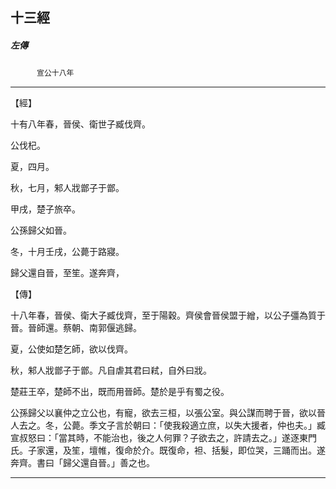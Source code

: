 

## 十三經

##### 左傳
　　　`宣公十八年`

* * *

【經】

十有八年春，晉侯、衛世子臧伐齊。

公伐杞。

夏，四月。

秋，七月，邾人戕鄫子于鄫。

甲戌，楚子旅卒。

公孫歸父如晉。

冬，十月壬戌，公薨于路寢。

歸父還自晉，至笙。遂奔齊，

【傳】

十八年春，晉侯、衛大子臧伐齊，至于陽穀。齊侯會晉侯盟于繒，以公子彊為質于晉。晉師還。蔡朝、南郭偃逃歸。

夏，公使如楚乞師，欲以伐齊。

秋，邾人戕鄫子于鄫。凡自虐其君曰弒，自外曰戕。

楚莊王卒，楚師不出，既而用晉師。楚於是乎有蜀之役。

公孫歸父以襄仲之立公也，有寵，欲去三桓，以張公室。與公謀而聘于晉，欲以晉人去之。冬，公薨。季文子言於朝曰：「使我殺適立庶，以失大援者，仲也夫。」臧宣叔怒曰：「當其時，不能治也，後之人何罪？子欲去之，許請去之。」遂逐東門氏。子家還，及笙，壇帷，復命於介。既復命，袒、括髮，即位哭，三踊而出。遂奔齊。書曰「歸父還自晉。」善之也。

* * *


